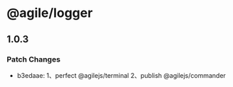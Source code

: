 # @agile/logger

## 1.0.3

### Patch Changes

- b3edaae: 1、perfect @agilejs/terminal
  2、publish @agilejs/commander
